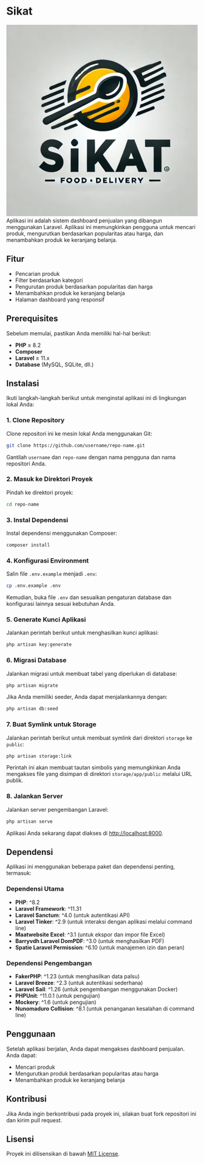 # Sikat
![Contoh Gambar](public/img/logo2.jpg)
Aplikasi ini adalah sistem dashboard penjualan yang dibangun menggunakan Laravel. Aplikasi ini memungkinkan pengguna untuk mencari produk, mengurutkan berdasarkan popularitas atau harga, dan menambahkan produk ke keranjang belanja.

## Fitur
- Pencarian produk
- Filter berdasarkan kategori
- Pengurutan produk berdasarkan popularitas dan harga
- Menambahkan produk ke keranjang belanja
- Halaman dashboard yang responsif

## Prerequisites
Sebelum memulai, pastikan Anda memiliki hal-hal berikut:
- **PHP** ≥ 8.2
- **Composer**
- **Laravel** ≥ 11.x
- **Database** (MySQL, SQLite, dll.)

## Instalasi
Ikuti langkah-langkah berikut untuk menginstal aplikasi ini di lingkungan lokal Anda:

### 1. Clone Repository
Clone repositori ini ke mesin lokal Anda menggunakan Git:
```bash
git clone https://github.com/username/repo-name.git
```
Gantilah `username` dan `repo-name` dengan nama pengguna dan nama repositori Anda.

### 2. Masuk ke Direktori Proyek
Pindah ke direktori proyek:
```bash
cd repo-name
```

### 3. Instal Dependensi
Instal dependensi menggunakan Composer:
```bash
composer install
```

### 4. Konfigurasi Environment
Salin file `.env.example` menjadi `.env`:
```bash
cp .env.example .env
```
Kemudian, buka file `.env` dan sesuaikan pengaturan database dan konfigurasi lainnya sesuai kebutuhan Anda.

### 5. Generate Kunci Aplikasi
Jalankan perintah berikut untuk menghasilkan kunci aplikasi:
```bash
php artisan key:generate
```

### 6. Migrasi Database
Jalankan migrasi untuk membuat tabel yang diperlukan di database:
```bash
php artisan migrate
```
Jika Anda memiliki seeder, Anda dapat menjalankannya dengan:
```bash
php artisan db:seed
```

### 7. Buat Symlink untuk Storage
Jalankan perintah berikut untuk membuat symlink dari direktori `storage` ke `public`:
```bash
php artisan storage:link
```
Perintah ini akan membuat tautan simbolis yang memungkinkan Anda mengakses file yang disimpan di direktori `storage/app/public` melalui URL publik.

### 8. Jalankan Server
Jalankan server pengembangan Laravel:
```bash
php artisan serve
```
Aplikasi Anda sekarang dapat diakses di [http://localhost:8000](http://localhost:8000).

## Dependensi
Aplikasi ini menggunakan beberapa paket dan dependensi penting, termasuk:

### Dependensi Utama
- **PHP**: ^8.2
- **Laravel Framework**: ^11.31
- **Laravel Sanctum**: ^4.0 (untuk autentikasi API)
- **Laravel Tinker**: ^2.9 (untuk interaksi dengan aplikasi melalui command line)
- **Maatwebsite Excel**: ^3.1 (untuk ekspor dan impor file Excel)
- **Barryvdh Laravel DomPDF**: ^3.0 (untuk menghasilkan PDF)
- **Spatie Laravel Permission**: ^6.10 (untuk manajemen izin dan peran)

### Dependensi Pengembangan
- **FakerPHP**: ^1.23 (untuk menghasilkan data palsu)
- **Laravel Breeze**: ^2.3 (untuk autentikasi sederhana)
- **Laravel Sail**: ^1.26 (untuk pengembangan menggunakan Docker)
- **PHPUnit**: ^11.0.1 (untuk pengujian)
- **Mockery**: ^1.6 (untuk pengujian)
- **Nunomaduro Collision**: ^8.1 (untuk penanganan kesalahan di command line)

## Penggunaan
Setelah aplikasi berjalan, Anda dapat mengakses dashboard penjualan. Anda dapat:
- Mencari produk
- Mengurutkan produk berdasarkan popularitas atau harga
- Menambahkan produk ke keranjang belanja

## Kontribusi
Jika Anda ingin berkontribusi pada proyek ini, silakan buat fork repositori ini dan kirim pull request.

## Lisensi
Proyek ini dilisensikan di bawah [MIT License](LICENSE).

